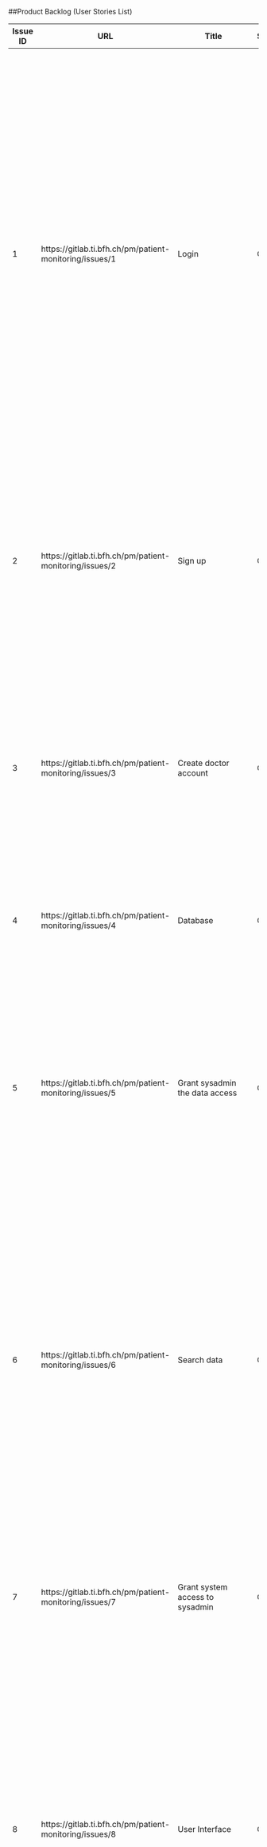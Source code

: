##Product Backlog (User Stories List)

| Issue ID | URL                                                          | Title                           | State | Description                                                                                                                                                                                                                                                                                                                                                                                                                                                                                                                                             | Created At \(UTC\) | Updated At \(UTC\) | Labels                  |
|----------|--------------------------------------------------------------|---------------------------------|-------|---------------------------------------------------------------------------------------------------------------------------------------------------------------------------------------------------------------------------------------------------------------------------------------------------------------------------------------------------------------------------------------------------------------------------------------------------------------------------------------------------------------------------------------------------------|--------------------|--------------------|-------------------------|
| 1        | https://gitlab\.ti\.bfh\.ch/pm/patient\-monitoring/issues/1  | Login                           | Open  | As a Doctor I want to be able to log into the system with my personal credentials \{User, Password\}  Success: Doctor receives its personal password and then uses to log in the system\. Failure: Doctor doesn't receive the email containing credentials or inputs the wrong credentials and the system returns an error\.   Detailed Description: Only a doctor must be able to log\-in\. If the doctor cannot log\-in, they must contact the administrator to see what is the issue and if they need to be registered\.                             | 02\.10\.19 07:42   | 02\.10\.19 07:44   | Implementation          |
| 2        | https://gitlab\.ti\.bfh\.ch/pm/patient\-monitoring/issues/2  | Sign up                         | Open  | As a Doctor I want to be able to activate my new account with my own email address\.  Success: The System admin knows the email address of the doctor and when adding him to the platform he will use that email Failure: Doctor has not an institutional email \- email does not arrive                                                                                                                                                                                                                                                                | 02\.10\.19 07:48   | 02\.10\.19 07:48   | Implementation          |
| 3        | https://gitlab\.ti\.bfh\.ch/pm/patient\-monitoring/issues/3  | Create doctor account           | Open  | As a system admin I want to be able to create a new account for every doctor\.  Success : The admin has created a new account for the doctor, all the account's information are added in the database\.  Failure : A error message is displayed : "the account couldn't be created"\.                                                                                                                                                                                                                                                                   | 02\.10\.19 07:59   | 02\.10\.19 08:17   | Database,Implementation |
| 4        | https://gitlab\.ti\.bfh\.ch/pm/patient\-monitoring/issues/4  | Database                        | Open  | As a Doctor I want to keep the records as organized as possible so that I can always retrieve them when needed                                                                                                                                                                                                                                                                                                                                                                                                                                          | 02\.10\.19 08:03   | 02\.10\.19 08:03   | Database                |
| 5        | https://gitlab\.ti\.bfh\.ch/pm/patient\-monitoring/issues/5  | Grant sysadmin the data access  | Open  | As a system admin I want to be able to have access to all the patient’s and doctor’s data and credentials\.  Success : the admin can display and consult the data on the app interface\.  Failure : the data cannot be reached, an error message is displayed\.  these information can only be accessed by the sysadmin                                                                                                                                                                                                                                 | 02\.10\.19 08:06   | 02\.10\.19 08:12   | Database,Implementation |
| 6        | https://gitlab\.ti\.bfh\.ch/pm/patient\-monitoring/issues/6  | Search data                     | Open  | As a doctor I want to be able to find the data of my patients through their ID number  Success: the doctor can enter the ID number of the patient and find all the data, i\.e\. temperatures\. If there is no data, only the patient's details are shown  Failure: an error message is shown when if the ID doesn't exist\.  Detailed description: The same could be done with the name instead of the ID                                                                                                                                               | 02\.10\.19 08:08   | 02\.10\.19 08:49   | Implementation          |
| 7        | https://gitlab\.ti\.bfh\.ch/pm/patient\-monitoring/issues/7  | Grant system access to sysadmin | Open  | As a system admin I want to have access to the system  Success : the sysadmin is logged to the system with his account and has access to all the functionality   Failure : the sysadmin has no account or cannot log in                                                                                                                                                                                                                                                                                                                                 | 02\.10\.19 08:11   | 02\.10\.19 08:11   | Implementation          |
| 8        | https://gitlab\.ti\.bfh\.ch/pm/patient\-monitoring/issues/8  | User Interface                  | Open  | As a doctor I want a user interface that defines the set of actions that I have to perform so that is easy for me to set up my patients  Success: The doctor has a web interface that he can access from all over the world and just has to do few steps to set up patients\. Failure: The doctor has to spend a considerable amount of time looking through options just to set up the patient\.                                                                                                                                                       | 02\.10\.19 08:11   | 02\.10\.19 09:46   | Database,Implementation |
| 10       | https://gitlab\.ti\.bfh\.ch/pm/patient\-monitoring/issues/10 | Security                        | Open  | As a Doctor I want a system that I can rely on  so that I do not have to worry about losing data Non functional requirement                                                                                                                                                                                                                                                                                                                                                                                                                             | 02\.10\.19 08:14   | 02\.10\.19 08:14   | Non Functional          |
| 11       | https://gitlab\.ti\.bfh\.ch/pm/patient\-monitoring/issues/11 | Register Patient                | Open  | As a doctor I want to be able to register a new patient with a device  Success: The patient's information is in the system\. This includes the name, surname, address, ID, health issues, date of registration, assigned device, testing period, frequency of measurements, assigned doctor\.  Failure: an error message is shown if any of the given information is not conform, invalid or if some important information is missing\.  Detailed description: Less important information could be left blank or completed later on, e\.g\. the address | 02\.10\.19 08:17   | 02\.10\.19 08:17   | Implementation          |
| 13       | https://gitlab\.ti\.bfh\.ch/pm/patient\-monitoring/issues/13 | Automation                      | Open  | As a System Admin I want a system that automates the registration process so that I do not have to perform any additional steps after registration  Success: When the admin adds a doctor, the system takes care of the account set up automatically \(automatically sends emails, etc\)\. Failure: The system does not send the emails correctly, there are too many manual steps\.                                                                                                                                                                    | 02\.10\.19 08:19   | 02\.10\.19 08:19   | Non Functional          |
| 14       | https://gitlab\.ti\.bfh\.ch/pm/patient\-monitoring/issues/14 | Check device's availability     | Open  | As a doctor I want the system to check if the device is not already in use  Success: If the device is not in use, the doctor can assign the device to a patient\. No error is shown\. If the device is already in use, the message "Device already used by \[patient's ID\]" is shown\.  Failure: If the system could not find the device, the error message "Device not found" is shown\.  Detailed description: A device could have an ID number, which would be assigned to a patient's ID\.                                                         | 02\.10\.19 08:22   | 02\.10\.19 08:22   | Implementation          |
| 17       | https://gitlab\.ti\.bfh\.ch/pm/patient\-monitoring/issues/17 | Internationalization            | Open  | As a doctor I want to use the system in different languages  Success: Language can be changed in the user interface\. Failure: Language cannot be changed\.                                                                                                                                                                                                                                                                                                                                                                                             | 02\.10\.19 09:14   | 02\.10\.19 09:14   | Non Functional          |
